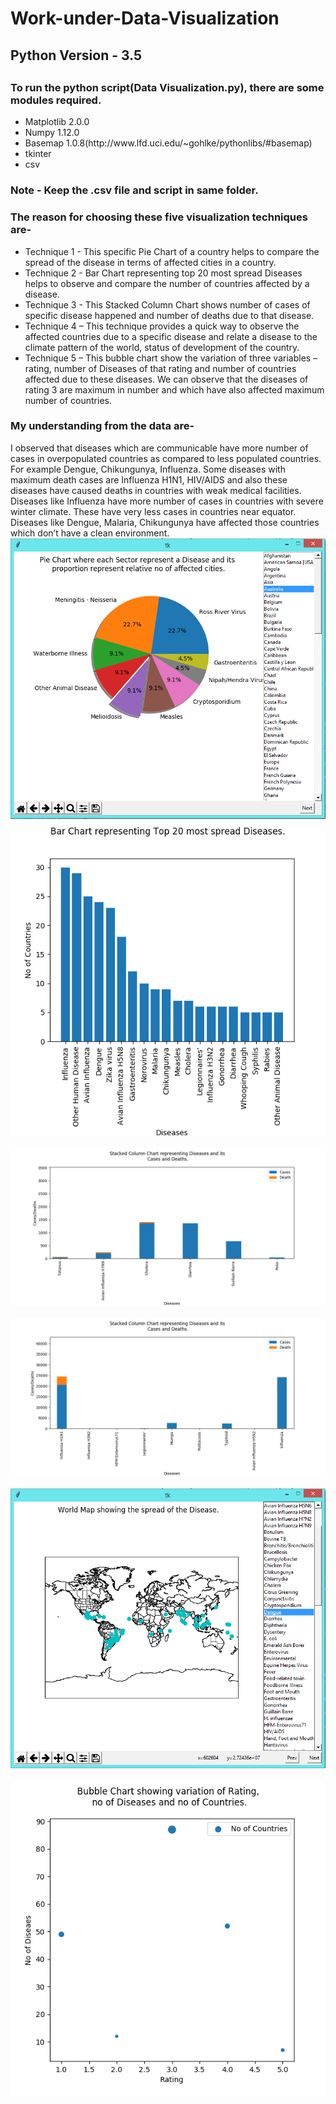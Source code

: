 # Work-under-Data-Visualization

<h2>Python Version - 3.5<h2>

<h3>To run the python script(Data Visualization.py), there are some modules required.</h3>
<ul>
<li>Matplotlib 2.0.0</li>
<li>Numpy 1.12.0</li>
<li>Basemap 1.0.8(http://www.lfd.uci.edu/~gohlke/pythonlibs/#basemap)</li>
<li>tkinter</li>
<li>csv</li>
</ul>
<h3>Note - Keep the .csv file and script in same folder.<h3>

<h3>The reason for choosing these five visualization techniques are-</h3>
<ul>
<li>Technique 1 - This specific Pie Chart of a country helps to compare the spread of the disease in terms of affected cities in a country.</li>
<li>Technique 2 - Bar Chart representing top 20 most spread Diseases helps to observe and compare the number of countries affected by a disease.</li>
<li>Technique 3 - This Stacked Column Chart shows number of cases of specific disease happened and number of deaths due to that disease.</li>
<li>Technique 4 – This technique provides a quick way to observe the affected countries due to a specific disease and relate a disease to the climate pattern of the world, status of development of the country.</li>
<li>Technique 5 – This bubble chart show the variation of three variables – rating, number of Diseases of that rating and number of countries affected due to these diseases. We can observe that the diseases of rating 3 are maximum in number and which have also affected maximum number of countries.</li>
</ul>
<h3>My understanding from the data are-</h3>
I observed that diseases which are communicable have more number of cases in overpopulated countries as compared to less populated countries. For example Dengue, Chikungunya, Influenza. Some diseases with maximum death cases are Influenza H1N1, HIV/AIDS and also these diseases have caused deaths in countries with weak medical facilities.
Diseases like Influenza have more number of cases in countries with severe winter climate. These have very less cases in countries near equator. Diseases like Dengue, Malaria, Chikungunya have affected those countries which don’t have a clean environment.

<img src="https://raw.githubusercontent.com/addy1995/Work-under-Data-Visualization/master/Screenshots/tech1_1.PNG">
<br><img src="https://raw.githubusercontent.com/addy1995/Work-under-Data-Visualization/master/Screenshots/tech2.png"><br>
<br><img src="https://github.com/addy1995/Work-under-Data-Visualization/blob/master/Screenshots/tech3_3.png"><br>
<br><img src="https://github.com/addy1995/Work-under-Data-Visualization/blob/master/Screenshots/tech3_1.png"><br>
<br><img src="https://github.com/addy1995/Work-under-Data-Visualization/blob/master/Screenshots/tech4_2.PNG"><br>
<br><img src="https://github.com/addy1995/Work-under-Data-Visualization/blob/master/Screenshots/tech5.png"><br>
